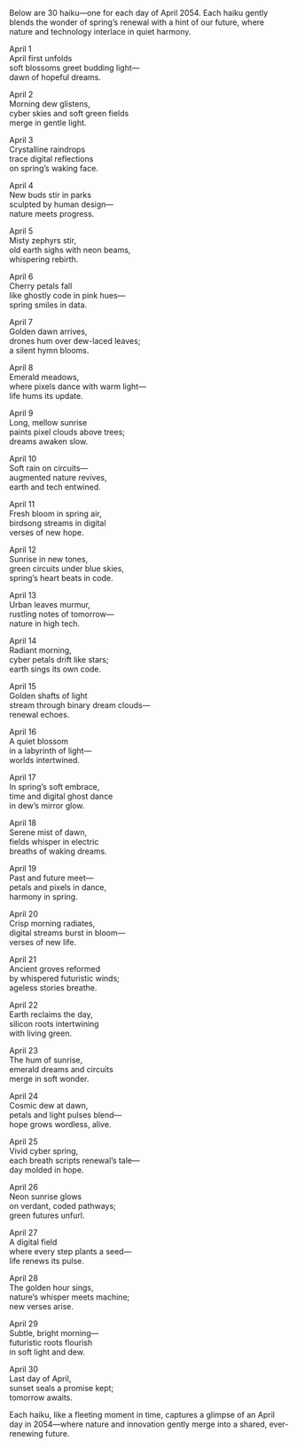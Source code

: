 Below are 30 haiku—one for each day of April 2054. Each haiku gently blends the wonder of spring’s renewal with a hint of our future, where nature and technology interlace in quiet harmony.

April 1  
April first unfolds  
soft blossoms greet budding light—  
dawn of hopeful dreams.

April 2  
Morning dew glistens,  
cyber skies and soft green fields  
merge in gentle light.

April 3  
Crystalline raindrops  
trace digital reflections  
on spring’s waking face.

April 4  
New buds stir in parks  
sculpted by human design—  
nature meets progress.

April 5  
Misty zephyrs stir,  
old earth sighs with neon beams,  
whispering rebirth.

April 6  
Cherry petals fall  
like ghostly code in pink hues—  
spring smiles in data.

April 7  
Golden dawn arrives,  
drones hum over dew-laced leaves;  
a silent hymn blooms.

April 8  
Emerald meadows,  
where pixels dance with warm light—  
life hums its update.

April 9  
Long, mellow sunrise  
paints pixel clouds above trees;  
dreams awaken slow.

April 10  
Soft rain on circuits—  
augmented nature revives,  
earth and tech entwined.

April 11  
Fresh bloom in spring air,  
birdsong streams in digital  
verses of new hope.

April 12  
Sunrise in new tones,  
green circuits under blue skies,  
spring’s heart beats in code.

April 13  
Urban leaves murmur,  
rustling notes of tomorrow—  
nature in high tech.

April 14  
Radiant morning,  
cyber petals drift like stars;  
earth sings its own code.

April 15  
Golden shafts of light  
stream through binary dream clouds—  
renewal echoes.

April 16  
A quiet blossom  
in a labyrinth of light—  
worlds intertwined.

April 17  
In spring’s soft embrace,  
time and digital ghost dance  
in dew’s mirror glow.

April 18  
Serene mist of dawn,  
fields whisper in electric  
breaths of waking dreams.

April 19  
Past and future meet—  
petals and pixels in dance,  
harmony in spring.

April 20  
Crisp morning radiates,  
digital streams burst in bloom—  
verses of new life.

April 21  
Ancient groves reformed  
by whispered futuristic winds;  
ageless stories breathe.

April 22  
Earth reclaims the day,  
silicon roots intertwining  
with living green.

April 23  
The hum of sunrise,  
emerald dreams and circuits  
merge in soft wonder.

April 24  
Cosmic dew at dawn,  
petals and light pulses blend—  
hope grows wordless, alive.

April 25  
Vivid cyber spring,  
each breath scripts renewal’s tale—  
day molded in hope.

April 26  
Neon sunrise glows  
on verdant, coded pathways;  
green futures unfurl.

April 27  
A digital field  
where every step plants a seed—  
life renews its pulse.

April 28  
The golden hour sings,  
nature’s whisper meets machine;  
new verses arise.

April 29  
Subtle, bright morning—  
futuristic roots flourish  
in soft light and dew.

April 30  
Last day of April,  
sunset seals a promise kept;  
tomorrow awaits.

Each haiku, like a fleeting moment in time, captures a glimpse of an April day in 2054—where nature and innovation gently merge into a shared, ever-renewing future.
